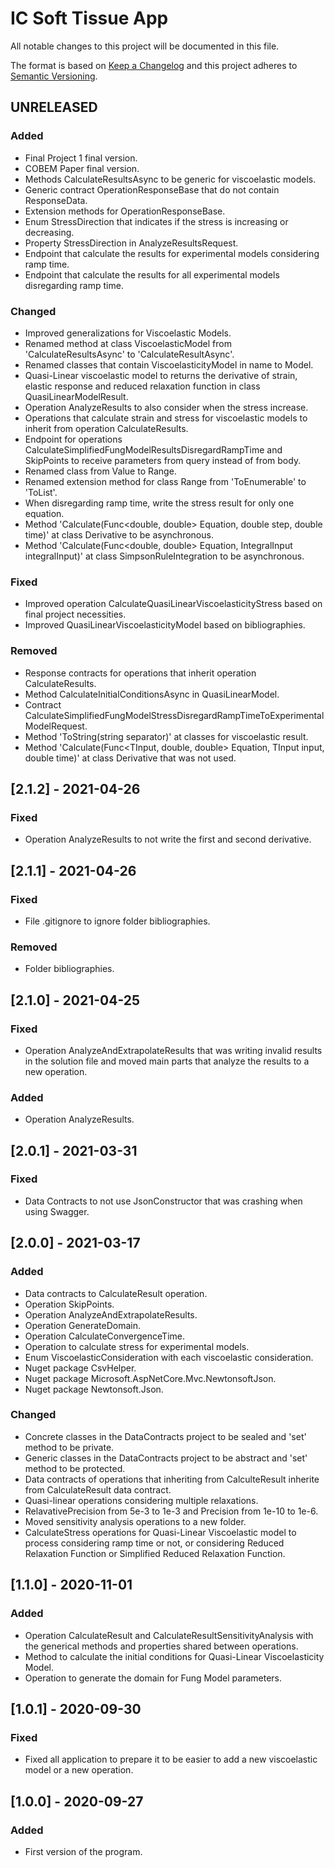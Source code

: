 # IC Soft Tissue App
All notable changes to this project will be documented in this file.

The format is based on [Keep a Changelog](http://keepachangelog.com/en/1.0.0/)
and this project adheres to [Semantic Versioning](http://semver.org/spec/v2.0.0.html).

## UNRELEASED
### Added
 - Final Project 1 final version.
 - COBEM Paper final version.
 - Methods CalculateResultsAsync to be generic for viscoelastic models.
 - Generic contract OperationResponseBase that do not contain ResponseData.
 - Extension methods for OperationResponseBase.
 - Enum StressDirection that indicates if the stress is increasing or decreasing.
 - Property StressDirection in AnalyzeResultsRequest.
 - Endpoint that calculate the results for experimental models considering ramp time.
 - Endpoint that calculate the results for all experimental models disregarding ramp time.
### Changed
 - Improved generalizations for Viscoelastic Models.
 - Renamed method at class ViscoelasticModel from 'CalculateResultsAsync' to 'CalculateResultAsync'.
 - Renamed classes that contain ViscoelasticityModel in name to Model.
 - Quasi-Linear viscoelastic model to returns the derivative of strain, elastic response and reduced relaxation function in class QuasiLinearModelResult.
 - Operation AnalyzeResults to also consider when the stress increase.
 - Operations that calculate strain and stress for viscoelastic models to inherit from operation CalculateResults.
 - Endpoint for operations CalculateSimplifiedFungModelResultsDisregardRampTime and SkipPoints to receive parameters from query instead of from body.
 - Renamed class from Value to Range.
 - Renamed extension method for class Range from 'ToEnumerable' to 'ToList'.
 - When disregarding ramp time, write the stress result for only one equation.
 - Method 'Calculate(Func<double, double> Equation, double step, double time)' at class Derivative to be asynchronous.
 - Method 'Calculate(Func<double, double> Equation, IntegralInput integralInput)' at class SimpsonRuleIntegration to be asynchronous.
### Fixed
 - Improved operation CalculateQuasiLinearViscoelasticityStress based on final project necessities.
 - Improved QuasiLinearViscoelasticityModel based on bibliographies.
### Removed
 - Response contracts for operations that inherit operation CalculateResults.
 - Method CalculateInitialConditionsAsync in QuasiLinearModel.
 - Contract CalculateSimplifiedFungModelStressDisregardRampTimeToExperimentalModelRequest.
 - Method 'ToString(string separator)' at classes for viscoelastic result.
 - Method 'Calculate<TInput>(Func<TInput, double, double> Equation, TInput input, double time)' at class Derivative that was not used.

## [2.1.2] - 2021-04-26
### Fixed
 - Operation AnalyzeResults to not write the first and second derivative.

## [2.1.1] - 2021-04-26
### Fixed
 - File .gitignore to ignore folder bibliographies.
### Removed
 - Folder bibliographies.

## [2.1.0] - 2021-04-25
### Fixed
 - Operation AnalyzeAndExtrapolateResults that was writing invalid results in the solution file and moved main parts that analyze the results to a new operation.
### Added
 - Operation AnalyzeResults.

## [2.0.1] - 2021-03-31
### Fixed
 - Data Contracts to not use JsonConstructor that was crashing when using Swagger.

## [2.0.0] - 2021-03-17
### Added
 - Data contracts to CalculateResult operation.
 - Operation SkipPoints.
 - Operation AnalyzeAndExtrapolateResults.
 - Operation GenerateDomain.
 - Operation CalculateConvergenceTime.
 - Operation to calculate stress for experimental models.
 - Enum ViscoelasticConsideration with each viscoelastic consideration.
 - Nuget package CsvHelper.
 - Nuget package Microsoft.AspNetCore.Mvc.NewtonsoftJson.
 - Nuget package Newtonsoft.Json.
### Changed
 - Concrete classes in the DataContracts project to be sealed and 'set' method to be private.
 - Generic classes in the DataContracts project to be abstract and 'set' method to be protected.
 - Data contracts of operations that inheriting from CalculteResult inherite from CalculateResult data contract.
 - Quasi-linear operations considering multiple relaxations.
 - RelavativePrecision from 5e-3 to 1e-3 and Precision from 1e-10 to 1e-6.
 - Moved sensitivity analysis operations to a new folder.
 - CalculateStress operations for Quasi-Linear Viscoelastic model to process considering ramp time or not, or considering Reduced Relaxation Function or Simplified Reduced Relaxation Function.

## [1.1.0] - 2020-11-01
### Added
 - Operation CalculateResult and CalculateResultSensitivityAnalysis with the generical methods and properties shared between operations.
 - Method to calculate the initial conditions for Quasi-Linear Viscoelasticity Model.
 - Operation to generate the domain for Fung Model parameters.

## [1.0.1] - 2020-09-30
### Fixed
 - Fixed all application to prepare it to be easier to add a new viscoelastic model or a new operation.

## [1.0.0] - 2020-09-27
### Added
 - First version of the program.